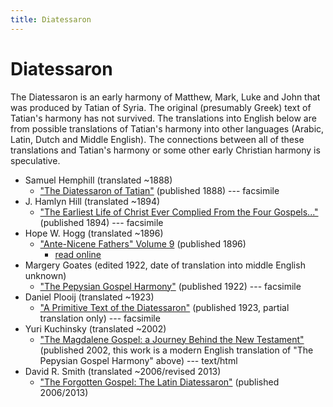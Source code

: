 ```yaml
---
title: Diatessaron
---
```


# Diatessaron

The Diatessaron is an early harmony of Matthew, Mark, Luke and John that was produced by Tatian of Syria. The original (presumably Greek) text of Tatian's harmony has not survived. The translations into English below are from possible translations of Tatian's harmony into other languages (Arabic, Latin, Dutch and Middle English). The connections between all of these translations and Tatian's harmony or some other early Christian harmony is speculative.


* Samuel Hemphill (translated ~1888)
  * ["The Diatessaron of Tatian"](https://archive.org/details/diatessaronoftat0001samu) (published 1888) --- facsimile
* J. Hamlyn Hill (translated ~1894)
  * ["The Earliest Life of Christ Ever Complied From the Four Gospels..."](https://archive.org/details/earliestlifeofch00tatiuoft) (published 1894) --- facsimile
* Hope W. Hogg (translated ~1896)
  * ["Ante-Nicene Fathers" Volume 9](anf.html) (published 1896)
    * [read online](http://www.ccel.org/ccel/schaff/anf09.iv.html)
* Margery Goates (edited 1922, date of translation into middle English unknown)
  * ["The Pepysian Gospel Harmony"](https://archive.org/details/GoatesThePepysianGospelHarmony) (published 1922) --- facsimile
* Daniel Plooij (translated ~1923)
  * ["A Primitive Text of the Diatessaron"](https://archive.org/details/MN41441ucmf_1) (published 1923, partial translation only) --- facsimile
* Yuri Kuchinsky (translated ~2002)
  * ["The Magdalene Gospel: a Journey Behind the New Testament"](http://www.globalserve.net/~yuku/magd.htm) (published 2002, this work is a modern English translation of "The Pepysian Gospel Harmony" above) --- text/html
* David R. Smith (translated ~2006/revised 2013)
  * ["The Forgotten Gospel: The Latin Diatessaron"](https://archive.org/details/TheForgottenGospel) (published 2006/2013) 
